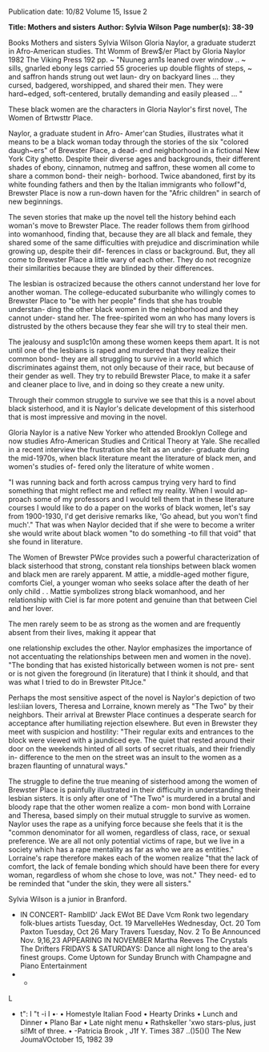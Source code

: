 Publication date: 10/82
Volume 15, Issue 2

**Title: Mothers and sisters**
**Author: Sylvia Wilson**
**Page number(s): 38-39**

Books 
Mothers and sisters 
Sylvia Wilson 
Gloria Naylor, a graduate studerzt 
in Afro-American studies. 
Tht Womm of Brew$/er Plact 
by Gloria Naylor 
1982 The Viking Press 192 pp. 
~ "Nuuneg arn1s leaned over window .. 
~ sills, 
gnarled ebony legs carried 
55 groceries up double flights of steps, 
~ and saffron hands strung out wet laun-
dry on backyard lines ... they cursed, 
badgered, worshipped, and shared 
their men. They were 
hard~edged, 
soft-centered, brutally demanding and 
easily pleased ... " 


These black 
women are the characters in Gloria 
Naylor's first novel, The Women of 
Brtwsttr Place. 


Naylor, a graduate student in Afro-
Amer'can Studies, illustrates what it 
means to be a black woman today 
through the stories of the six "colored 
daugh~ers" of Brewster Place, a dead-
end neighborhood in a fictional New 
York City ghetto. Despite their diverse 
ages and backgrounds, their different 
shades of ebony, cinnamon, nutmeg 
and saffron, these women all come to 
share a common bond- their neigh-
borhood. Twice abandoned, first by its 
white founding fathers and then by the 
Italian immigrants who followf"d, 
Brewster Place is now a run-down 
haven for the "Afric children" in search 
of new beginnings. 


The seven stories that make up the 
novel tell the history behind each 
woman's move to Brewster Place. The 
reader follows them from girlhood into 
womanhood, finding that, because 
they are all black and female, they 
shared some of the same difficulties 
with 
prejudice and discrimination 
while growing up, despite their dif-
ferences in class or background. But, 
they all come to Brewster Place a little 
wary of each other. They do not 
recognize their similarities because 
they are blinded by their differences. 


The lesbian is ostracized because the 
others cannot understand her love for 
another woman. The college-educated 
suburbanite who willingly comes to 
Brewster Place to "be with her people" 
finds that she has trouble understan-
ding the other black women in the 
neighborhood and they cannot under-
stand her. The free-spirited wom an 
who has many lovers is distrusted by 
the others because they fear she will try 
to steal their men. 


The jealousy and susp1c10n among 
these women keeps them apart. It is 
not until one of the lesbians is 
raped and murdered that they realize 
their common bond- they are all 
struggling to survive in a world which 
discriminates against them, not only 
because of their race, but because of 
their gender as well. They try to 
rebuild Brewster Place, to make it a 
safer and cleaner place to live, and in 
doing so they create a new unity. 


Through their common struggle to 
survive we see that this is a novel about 
black sisterhood, and it is Naylor's 
delicate development of this sisterhood 
that is most impressive and moving in 
the novel. 


Gloria Naylor is a native New 
Yorker who attended Brooklyn College 
and now studies Afro-American 
Studies and Critical Theory at Yale. 
She recalled in a recent interview the 
frustration she felt as an under-
graduate during the mid-1970s, when 
black literature meant the literature of 
black men, and women's studies of-
fered only the literature of white 
women . 


"I was running back and forth across 
campus trying very hard to find 
something that might reflect me and 
reflect my reality. When I would ap-
proach some of my professors and I 
would tell them that in these literature 
courses I would like to do a paper on 
the works of black women, let's say 
from 
1900-1930, 
I'd get derisive 
remarks like, 'Go ahead, but you won't 
find much'." That was when Naylor 
decided that if she were to become a 
writer she would write about black 
women "to do something -to fill that 
void" that she found in literature. 


The Women of Brewster PWce provides 
such a powerful characterization of 
black sisterhood that strong, constant 
rela tionships between black women 
and black men are rarely apparent. 
M attie, a middle-aged mother figure, 
comforts Ciel, a younger woman who 
seeks solace after the death of her only 
child . . Mattie symbolizes strong black 
womanhood, and her relationship with 
Ciel is far more potent and genuine 
than that between Ciel and her lover. 


The men rarely seem to be as strong as 
the women and are frequently absent 
from their lives, making it appear that

one relationship excludes the other. 
Naylor emphasizes the importance 
of not accentuating the relationships 
between men and women in the nove). 
"The bonding that has existed 
historically between women is not pre-
sent or is not given the foreground (in 
literature) that I think it should, and 
that was what I tried to do in Brewster 
PltJce." 


Perhaps the most sensitive aspect of 
the novel is Naylor's depiction of two 
lesl:iian lovers, Theresa and Lorraine, 
known merely as "The Two" by their 
neighbors. Their arrival at Brewster 
Place continues a desperate search for 
acceptance after humiliating rejection 
elsewhere. But even in Brewster they 
meet with suspicion and hostility: 
"Their regular exits and entrances to 
the block were viewed with a jaundiced 
eye. The quiet that rested around their 
door on the weekends hinted of all sorts 
of secret rituals, and their friendly in-
difference to the men on the street was 
an insult to the women as a brazen 
flaunting of unnatural ways." 


The struggle to define the true 
meaning of sisterhood among the 
women of Brewster Place is painfully 
illustrated in their difficulty 
in 
understanding their lesbian sisters. It 
is only after one of "The Two" is 
murdered in a brutal and bloody rape 
that the other women realize a com-
mon bond with Lorraine and Theresa, 
based simply on their mutual struggle 
to survive as women. Naylor uses the 
rape as a unifying force because she 
feels 
that 
it 
is 
the "common 
denominator for all women, regardless 
of class, race, or sexual preference. We 
are all not only potential victims of 
rape, but we live in a society which has 
a rape mentality as far as who we are as 
entities." Lorraine's rape therefore 
makes each of the women realize "that 
the lack of comfort, the lack of female 
bonding which should have been there 
for every woman, regardless of whom 
she chose to love, was not." They need-
ed to be reminded that "under the skin, 
they were all sisters." 


Sylvia Wilson is a junior in Branford. 

- IN CONCERT-
RambllD' Jack 
EWot 
BE Dave Vcm Ronk 
two legendary folk-blues artists 
Tuesday, Oct. 19 
MarvelleHes 
Wednesday, Oct. 20 
Tom Paxton 
Tuesday, Oct 26 
Mary Travers 
Tuesday, Nov. 2 
To Be Announced 
Nov. 9,16,23 
APPEARING IN NOVEMBER 
Martha Reeves 
The Crystals 
The Drifters 
FRIDAYS & SATURDAYS: Dance all night long 
to the area's finest groups. 
Come Uptown for Sunday Brunch with 
Champagne and Piano Entertainment 
- -
L 
- t": 
I 
"t -i I •· 
• Homestyle Italian Food 
• Hearty Drinks 
• Lunch and Dinner 
• Plano Bar 
• Late night menu 
• Rathskeller 
'xwo stars-plus, just si!Mt of three. • -Patricia Brook , J1f Y. Times 
387 ..()5()() 
The New JoumaVOctober 15, 1982 39